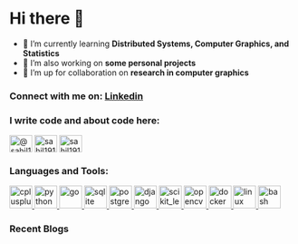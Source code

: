 <h1>Hi there 👋</h1>

- 🌱 I’m currently learning **Distributed Systems, Computer Graphics, and Statistics**
- 🔭 I’m also working on **some personal projects**
- 👯 I’m up for collaboration on **research in computer graphics**


### Connect with me on: [Linkedin](https://linkedin.com/in/iamsahilagrawal)

<h3 align="left">I write code and about code here:</h3>
<p align="left">
<a href="https://medium.com/@sahil1918" target="blank"><img align="center" src="https://cdn.jsdelivr.net/npm/simple-icons@3.0.1/icons/medium.svg" alt="@sahil1918" height="30" width="40" /></a>
<a href="https://www.hackerrank.com/sahil1918" target="blank"><img align="center" src="https://cdn.jsdelivr.net/npm/simple-icons@3.0.1/icons/hackerrank.svg" alt="sahil1918" height="30" width="40" /></a>
<a href="https://www.leetcode.com/sahil1918" target="blank"><img align="center" src="https://cdn.jsdelivr.net/npm/simple-icons@3.0.1/icons/leetcode.svg" alt="sahil1918" height="30" width="40" /></a>
</p>
<!-- <a href="https://auth.geeksforgeeks.org/user/sahil1918" target="blank"><img align="center" src="https://cdn.jsdelivr.net/npm/simple-icons@3.0.1/icons/geeksforgeeks.svg" alt="sahil1918" height="30" width="40" /></a> -->

<h3 align="left">Languages and Tools:</h3>
<p align="left">
<a href="https://www.w3schools.com/cpp/" target="_blank"> <img src="https://devicons.github.io/devicon/devicon.git/icons/cplusplus/cplusplus-original.svg" alt="cplusplus" width="40" height="40"/> </a><a href="https://www.python.org" target="_blank"> <img src="https://devicons.github.io/devicon/devicon.git/icons/python/python-original.svg" alt="python" width="40" height="40"/> </a><a href="https://golang.org" target="_blank"> <img src="https://devicons.github.io/devicon/devicon.git/icons/go/go-original.svg" alt="go" width="40" height="40"/><a href="https://www.sqlite.org/" target="_blank"> <img src="https://www.vectorlogo.zone/logos/sqlite/sqlite-icon.svg" alt="sqlite" width="40" height="40"/> </a> <a href="https://www.postgresql.org" target="_blank"> <img src="https://devicons.github.io/devicon/devicon.git/icons/postgresql/postgresql-original-wordmark.svg" alt="postgresql" width="40" height="40"/> </a> <a href="https://www.djangoproject.com/" target="_blank"> <img src="https://devicons.github.io/devicon/devicon.git/icons/django/django-original.svg" alt="django" width="40" height="40"/> </a> <a href="https://scikit-learn.org/" target="_blank"> <img src="https://upload.wikimedia.org/wikipedia/commons/0/05/Scikit_learn_logo_small.svg" alt="scikit_learn" width="40" height="40"/> </a> <a href="https://opencv.org/" target="_blank"> <img src="https://www.vectorlogo.zone/logos/opencv/opencv-icon.svg" alt="opencv" width="40" height="40"/> </a> <a href="https://www.docker.com/" target="_blank"> <img src="https://devicons.github.io/devicon/devicon.git/icons/docker/docker-original-wordmark.svg" alt="docker" width="40" height="40"/> </a> </a> <a href="https://www.linux.org/" target="_blank"> <img src="https://devicons.github.io/devicon/devicon.git/icons/linux/linux-original.svg" alt="linux" width="40" height="40"/> </a> <a href="https://www.gnu.org/software/bash/" target="_blank"> <img src="https://www.vectorlogo.zone/logos/gnu_bash/gnu_bash-icon.svg" alt="bash" width="40" height="40"/> </a>
</p>



### Recent Blogs
<!-- BLOG-POST-LIST:START -->
<!-- BLOG-POST-LIST:END -->
